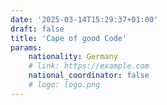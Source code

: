```yaml
---
date: '2025-03-14T15:29:37+01:00'
draft: false
title: 'Cape of good Code'
params:
    nationality: Germany
    # link: https://example.com
    national_coordinator: false
    # logo: logo.png
---
```

